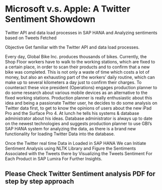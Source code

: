 # Microsoft v.s. Apple: A Twitter Sentiment Showdown


Twitter API and data load processes in SAP HANA and Analyzing sentiments based on Tweets Fetched

Objective
Get familiar with the Twitter API and data load processes.

Every day, Global Bike Inc. produces thousands of bikes. Currently, the Shop Floor workers have to walk to the working
stations, which are fixed to a certain place, in order to scan their products and to confirm that a new bike was completed.
This is not only a waste of time which costs a lot of money, but also an exhausting part of the workers’ daily routine,
which can make up to several kilometers a day just to confirm their charges. To counteract these vice president (Operations)
engages production planner to do some research about various mobile devices as an alternative to the fixed working stations.
Production planner is really enthusiastic about this idea and being a passionate Twitter user, he decides to do some analysis
on Twitter data first, to get to know the opinions of users about the new iPad Pro and the Surface Pro 4. At lunch he tells his
systems & database administrator about his ideas. Database administrator is always up to date on the newest technologies and 
suggests production planner to use GBI’s SAP HANA system for analyzing the data, as there is a brand new functionality for
loading Twitter Data into the database.

Once the Twitter real time Data in Loaded in SAP HANA 
We can Initiate Sentiment Analysis using NLTK Library and Figure the Sentiments Associated with the Tweets
there by Visualizing the Tweets Sentiment For Each Product in SAP Lumira For Further Insights.


## Please Check Twitter Sentiment analysis PDF for step by step approach
